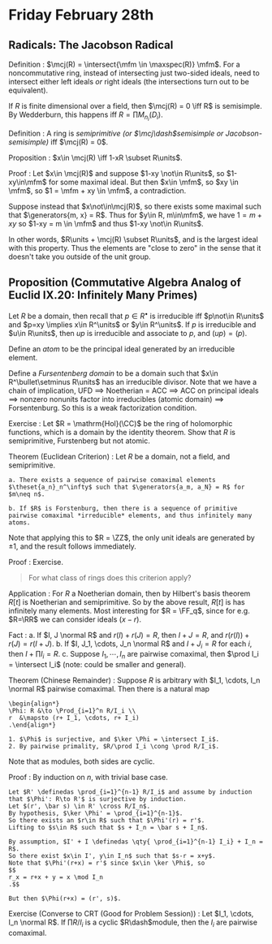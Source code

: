 # Friday February 28th

## Radicals: The Jacobson Radical

Definition
: $\mcj(R) = \intersect{\mfm \in \maxspec(R)} \mfm$.
  For a noncommutative ring, instead of intersecting just two-sided ideals, need to intersect either left ideals *or* right ideals (the intersections turn out to be equivalent).

If $R$ is finite dimensional over a field, then $\mcj(R) = 0 \iff R$ is semisimple.
By Wedderburn, this happens iff $R = \prod M_{n_i}(D_i)$.

Definition
: A ring is *semiprimitive* *(or $\mcj\dash$semisimple or Jacobson-semisimple)* iff $\mcj(R) = 0$.

Proposition
: $x\in \mcj(R) \iff 1-xR \subset R\units$.

Proof
: Let $x\in \mcj(R)$ and suppose $1-xy \not\in R\units$, so $1-xy\in\mfm$ for some maximal ideal.
  But then $x\in \mfm$, so $xy \in \mfm$, so $1 = \mfm + xy \in \mfm$, a contradiction.
  
  Suppose instead that $x\not\in\mcj(R)$, so there exists some maximal such that $\generators{m, x} = R$.
  Thus for $y\in R, m\in\mfm$, we have $1 = m+xy$ so $1-xy = m \in \mfm$ and thus $1-xy \not\in R\units$.

In other words, $R\units + \mcj(R) \subset R\units$, and is the largest ideal with this property.
Thus the elements are "close to zero" in the sense that it doesn't take you outside of the unit group.

## Proposition (Commutative Algebra Analog of Euclid IX.20: Infinitely Many Primes)

Let $R$ be a domain, then recall that $p\in R^\bullet$ is irreducible iff $p\not\in R\units$ and $p=xy \implies x\in R^\units$ or $y\in R^\units$.
If $p$ is irreducible and $u\in R\units$, then $up$ is irreducible and associate to $p$, and $(up) = (p)$.

Define an *atom* to be the principal ideal generated by an irreducible element.

Define a *Fursentenberg domain* to be a domain such that $x\in R^\bullet\setminus R\units$ has an irreducible divisor.
Note that we have a chain of implication, UFD $\implies$ Noetherian = ACC $\implies$ ACC on principal ideals $\implies$ nonzero nonunits factor into irreducibles (atomic domain) $\implies$ Forsentenburg.
So this is a weak factorization condition.

Exercise
: Let $R = \mathrm{Hol}(\CC)$ be the ring of holomorphic functions, which is a domain by the identity theorem.
  Show that $R$ is semiprimitive, Furstenberg but not atomic.

Theorem (Euclidean Criterion)
:   Let $R$ be a domain, not a field, and semiprimitive.
  
    a. There exists a sequence of pairwise comaximal elements $\theset{a_n}_n^\infty$ such that $\generators{a_m, a_N} = R$ for $m\neq n$.

    b. If $R$ is Forstenburg, then there is a sequence of primitive pairwise comaximal *irreducible* elements, and thus infinitely many atoms.

Note that applying this to $R = \ZZ$, the only unit ideals are generated by $\pm 1$, and the result follows immediately.

Proof
: Exercise.

> For what class of rings does this criterion apply?

Application
: For $R$ a Noetherian domain, then by Hilbert's basis theorem $R[t]$ is Noetherian and semiprimitive.
  So by the above result, $R[t]$ is has infinitely many elements.
  Most interesting for $R = \FF_q$, since for e.g. $R=\RR$ we can consider ideals $(x-r)$.

Fact
:   a. If $I, J \normal R$ and $r(I) + r(J) = R$, then $I+J = R$, and $r(r(I)) + r(J) = r(I + J)$.
    b. If $I, J_1, \cdots, J_n \normal R$ and $I + J_i = R$ for each $i$, then $I + \prod I_i = R$.
    c. Suppose $I_1, \cdots, I_n$ are pairwise comaximal, then $\prod I_i = \intersect I_i$ (note: could be smaller and general).

Theorem (Chinese Remainder)
:   Suppose $R$ is arbitrary with $I_1, \cdots, I_n \normal R$ pairwise comaximal.
    Then there is a natural map 

    \begin{align*}
    \Phi: R &\to \Prod_{i=1}^n R/I_i \\
    r  &\mapsto (r+ I_1, \cdots, r+ I_i)
    .\end{align*}

    1. $\Phi$ is surjective, and $\ker \Phi = \intersect I_i$.
    2. By pairwise primality, $R/\prod I_i \cong \prod R/I_i$.

Note that as modules, both sides are cyclic.

Proof
:   By induction on $n$, with trivial base case.

    Let $R' \definedas \prod_{i=1}^{n-1} R/I_i$ and assume by induction that $\Phi': R\to R'$ is surjective by induction.
    Let $(r', \bar s) \in R' \cross R/I_n$.
    By hypothesis, $\ker \Phi' = \prod_{i=1}^{n-1}$.
    So there exists an $r\in R$ such that $\Phi'(r) = r'$.
    Lifting to $s\in R$ such that $s + I_n = \bar s + I_n$.
    
    By assumption, $I' + I \definedas \qty{ \prod_{i=1}^{n-1} I_i} + I_n = R$.
    So there exist $x\in I', y\in I_n$ such that $s-r = x+y$.
    Note that $\Phi'(r+x) = r'$ since $x\in \ker \Phi$, so
    $$
    r_x = r+x + y = x \mod I_n
    .$$

    But then $\Phi(r+x) = (r', s)$.

Exercise (Converse to CRT (Good for Problem Session))
:   Let $I_1, \cdots, I_n \normal R$.
    If $\prod R/ I_i$ is a cyclic $R\dash$module, then the $I_i$ are pairwise comaximal.





